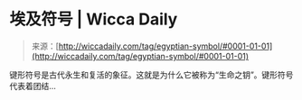 <!--yml

category: 未分类

date: 2024-06-12 18:24:44

-->

# 埃及符号 | Wicca Daily

> 来源：[http://wiccadaily.com/tag/egyptian-symbol/#0001-01-01](http://wiccadaily.com/tag/egyptian-symbol/#0001-01-01)

键形符号是古代永生和复活的象征。这就是为什么它被称为“生命之钥”。键形符号代表着团结...
